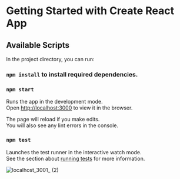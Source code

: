 # Getting Started with Create React App

## Available Scripts

In the project directory, you can run:

### `npm install` to install required dependencies.
### `npm start`

Runs the app in the development mode.\
Open [http://localhost:3000](http://localhost:3000) to view it in the browser.

The page will reload if you make edits.\
You will also see any lint errors in the console.

### `npm test`

Launches the test runner in the interactive watch mode.\
See the section about [running tests](https://facebook.github.io/create-react-app/docs/running-tests) for more information.

![localhost_3001_ (2)](https://user-images.githubusercontent.com/61787049/120663494-eb527c00-c43e-11eb-914b-7108f43aaa25.png)

